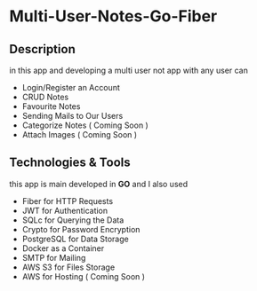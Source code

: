 # Multi-User-Notes-Go-Fiber
 ## Description
 in this app and developing a multi user not app with any user can 
 - Login/Register an Account
 - CRUD Notes
 - Favourite Notes
 - Sending Mails to Our Users
 - Categorize Notes ( Coming Soon )
 - Attach Images ( Coming Soon )

## Technologies & Tools
this app is main developed in <b>GO</b> and I also used
- Fiber for HTTP Requests
- JWT for Authentication
- SQLc for Querying the Data
- Crypto for Password Encryption
- PostgreSQL for Data Storage
- Docker as a Container
- SMTP for Mailing
- AWS S3 for Files Storage
- AWS for Hosting ( Coming Soon )
